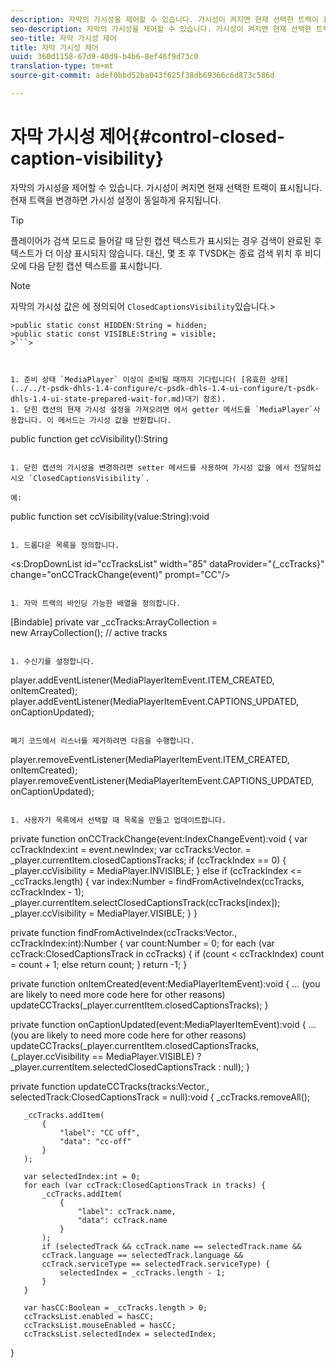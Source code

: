 ```yaml
---
description: 자막의 가시성을 제어할 수 있습니다. 가시성이 켜지면 현재 선택한 트랙이 표시됩니다. 현재 트랙을 변경하면 가시성 설정이 동일하게 유지됩니다.
seo-description: 자막의 가시성을 제어할 수 있습니다. 가시성이 켜지면 현재 선택한 트랙이 표시됩니다. 현재 트랙을 변경하면 가시성 설정이 동일하게 유지됩니다.
seo-title: 자막 가시성 제어
title: 자막 가시성 제어
uuid: 360d1158-67d9-40d9-b4b6-8ef46f9d73c0
translation-type: tm+mt
source-git-commit: adef0bbd52ba043f625f38db69366c6d873c586d

---
```



# 자막 가시성 제어{#control-closed-caption-visibility}

자막의 가시성을 제어할 수 있습니다. 가시성이 켜지면 현재 선택한 트랙이 표시됩니다. 현재 트랙을 변경하면 가시성 설정이 동일하게 유지됩니다.

>[!TIP]
>
>플레이어가 검색 모드로 들어갈 때 닫힌 캡션 텍스트가 표시되는 경우 검색이 완료된 후 텍스트가 더 이상 표시되지 않습니다. 대신, 몇 초 후 TVSDK는 종료 검색 위치 후 비디오에 다음 닫힌 캡션 텍스트를 표시합니다.

>[!NOTE]
>
>자막의 가시성 값은 에 정의되어 `ClosedCaptionsVisibility`있습니다.>
>
```>
>public static const HIDDEN:String = hidden; 
>public static const VISIBLE:String = visible;
>```>



1. 준비 상태 `MediaPlayer` 이상이 준비될 때까지 기다립니다( [유효한 상태](../../t-psdk-dhls-1.4-configure/c-psdk-dhls-1.4-ui-configure/t-psdk-dhls-1.4-ui-state-prepared-wait-for.md)대기 참조).
1. 닫힌 캡션의 현재 가시성 설정을 가져오려면 에서 getter 메서드를 `MediaPlayer`사용합니다. 이 메서드는 가시성 값을 반환합니다.

   ```
   public function get ccVisibility():String
   ```

1. 닫힌 캡션의 가시성을 변경하려면 setter 메서드를 사용하여 가시성 값을 에서 전달하십시오 `ClosedCaptionsVisibility`.

   예:

   ```
   public function set ccVisibility(value:String):void
   ```

1. 드롭다운 목록을 정의합니다.

   ```
   <s:DropDownList id="ccTracksList" width="85" 
                   dataProvider="{_ccTracks}" 
                   change="onCCTrackChange(event)" 
                   prompt="CC"/>
   ```

1. 자막 트랙의 바인딩 가능한 배열을 정의합니다.

   ```
   [Bindable] private var _ccTracks:ArrayCollection =  
     new ArrayCollection(); // active tracks 
   ```

1. 수신기를 설정합니다.

   ```
   player.addEventListener(MediaPlayerItemEvent.ITEM_CREATED, onItemCreated); 
   player.addEventListener(MediaPlayerItemEvent.CAPTIONS_UPDATED, onCaptionUpdated);
   ```

   폐기 코드에서 리스너를 제거하려면 다음을 수행합니다.

   ```
   player.removeEventListener(MediaPlayerItemEvent.ITEM_CREATED, onItemCreated); 
   player.removeEventListener(MediaPlayerItemEvent.CAPTIONS_UPDATED, onCaptionUpdated);
   ```

1. 사용자가 목록에서 선택할 때 목록을 만들고 업데이트합니다.

   ```
   private function onCCTrackChange(event:IndexChangeEvent):void { 
       var ccTrackIndex:int = event.newIndex; 
       var ccTracks:Vector.<ClosedCaptionsTrack> =  
         _player.currentItem.closedCaptionsTracks; 
       if (ccTrackIndex == 0) { 
           _player.ccVisibility = MediaPlayer.INVISIBLE; 
       } 
       else if (ccTrackIndex <= _ccTracks.length) { 
           var index:Number = findFromActiveIndex(ccTracks, ccTrackIndex - 1); 
           _player.currentItem.selectClosedCaptionsTrack(ccTracks[index]); 
           _player.ccVisibility = MediaPlayer.VISIBLE; 
       } 
   } 
   
   private function findFromActiveIndex(ccTracks:Vector.<ClosedCaptionsTrack>,  
     ccTrackIndex:int):Number { 
       var count:Number = 0; 
       for each (var ccTrack:ClosedCaptionsTrack in ccTracks) { 
           if (count < ccTrackIndex) 
               count = count + 1; 
           else 
               return count; 
       } 
       return -1; 
   } 
   
   private function onItemCreated(event:MediaPlayerItemEvent):void { 
       ... (you are likely to need more code here for other reasons) 
       updateCCTracks(_player.currentItem.closedCaptionsTracks); 
   } 
   
   private function onCaptionUpdated(event:MediaPlayerItemEvent):void { 
       ... (you are likely to need more code here for other reasons) 
       updateCCTracks(_player.currentItem.closedCaptionsTracks,  
                     (_player.ccVisibility == MediaPlayer.VISIBLE) ?  
                      _player.currentItem.selectedClosedCaptionsTrack : null); 
   } 
   
   private function updateCCTracks(tracks:Vector.<ClosedCaptionsTrack>,  
     selectedTrack:ClosedCaptionsTrack = null):void { 
       _ccTracks.removeAll(); 
   
       _ccTracks.addItem( 
           { 
               "label": "CC off", 
               "data": "cc-off" 
           } 
       ); 
   
       var selectedIndex:int = 0; 
       for each (var ccTrack:ClosedCaptionsTrack in tracks) { 
           _ccTracks.addItem( 
               { 
                   "label": ccTrack.name, 
                   "data": ccTrack.name 
               } 
           ); 
           if (selectedTrack && ccTrack.name == selectedTrack.name && 
           ccTrack.language == selectedTrack.language && 
           ccTrack.serviceType == selectedTrack.serviceType) { 
               selectedIndex = _ccTracks.length - 1; 
           } 
       } 
   
       var hasCC:Boolean = _ccTracks.length > 0; 
       ccTracksList.enabled = hasCC; 
       ccTracksList.mouseEnabled = hasCC; 
       ccTracksList.selectedIndex = selectedIndex; 
   } 
   ```

